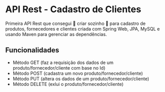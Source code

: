 # API Rest - Cadastro de Clientes
Primeira API Rest que consegui :tada: criar sozinho :tada: para cadastro de produtos, fornecedores e clientes criada com Spring Web, JPA, MySQL e usando Maven para gerenciar as dependências.

## Funcionalidades
- Método GET (faz a requisição dos dados de um produto/fornecedor/cliente com base no Id)
- Método POST (cadastra um novo produto/fornecedor/cliente)
- Método PUT (altera os dados de um produto/fornecedor/cliente)
- Método DELETE (exlui o produto/fornecedor/cliente)
